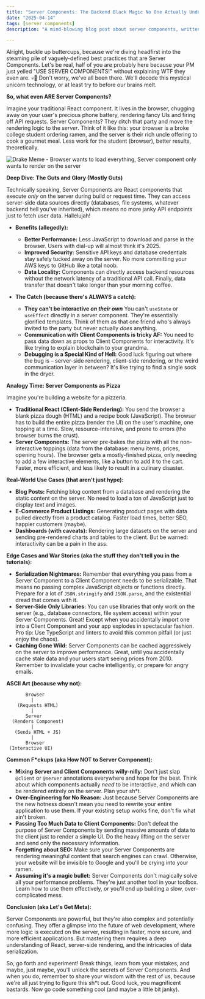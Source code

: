 ```yaml
---
title: "Server Components: The Backend Black Magic No One Actually Understands (But Pretends To)"
date: "2025-04-14"
tags: [server components]
description: "A mind-blowing blog post about server components, written for chaotic Gen Z engineers. Prepare for existential dread and a glimmer of understanding."

---
```


Alright, buckle up buttercups, because we're diving headfirst into the steaming pile of vaguely-defined best practices that are Server Components. Let's be real, half of you are probably here because your PM just yelled "USE SERVER COMPONENTS!" without explaining WTF they even are. 💀🙏 Don't worry, we've all been there. We'll decode this mystical unicorn technology, or at least try to before our brains melt.

**So, what even ARE Server Components?**

Imagine your traditional React component. It lives in the browser, chugging away on your user's precious phone battery, rendering fancy UIs and firing off API requests. Server Components? They ditch that party and move the rendering logic to the *server*. Think of it like this: your browser is a broke college student ordering ramen, and the server is their rich uncle offering to cook a gourmet meal. Less work for the student (browser), better results, theoretically.

![Drake Meme - Browser wants to load everything, Server component only wants to render on the server](https://i.imgflip.com/6j9y4w.jpg)

**Deep Dive: The Guts and Glory (Mostly Guts)**

Technically speaking, Server Components are React components that execute *only* on the server during build or request time. They can access server-side data sources directly (databases, file systems, whatever backend hell you've inherited), which means no more janky API endpoints just to fetch user data. Hallelujah!

*   **Benefits (allegedly):**

    *   **Better Performance:** Less JavaScript to download and parse in the browser. Users with dial-up will almost think it's 2025.
    *   **Improved Security:** Sensitive API keys and database credentials stay safely tucked away on the server. No more committing your AWS keys to GitHub like a total noob.
    *   **Data Locality:** Components can directly access backend resources without the network latency of a traditional API call. Finally, data transfer that doesn't take longer than your morning coffee.
*   **The Catch (because there's ALWAYS a catch):**

    *   **They can't be interactive *on their own*** You can't `useState` or `useEffect` directly in a server component. They're essentially glorified templates. Think of them as that one friend who's always invited to the party but never actually *does* anything.
    *   **Communication with Client Components is tricky AF:** You need to pass data down as props to Client Components for interactivity. It's like trying to explain blockchain to your grandma.
    *   **Debugging is a Special Kind of Hell:** Good luck figuring out where the bug is – server-side rendering, client-side rendering, or the weird communication layer in between? It's like trying to find a single sock in the dryer.

**Analogy Time: Server Components as Pizza**

Imagine you're building a website for a pizzeria.

*   **Traditional React (Client-Side Rendering):** You send the browser a blank pizza dough (HTML) and a recipe book (JavaScript). The browser has to build the entire pizza (render the UI) on the user's machine, one topping at a time. Slow, resource-intensive, and prone to errors (the browser burns the crust).
*   **Server Components:** The server pre-bakes the pizza with all the non-interactive toppings (data from the database: menu items, prices, opening hours). The browser gets a mostly-finished pizza, only needing to add a few interactive elements, like a button to add it to the cart. Faster, more efficient, and less likely to result in a culinary disaster.

**Real-World Use Cases (that aren't just hype):**

*   **Blog Posts:** Fetching blog content from a database and rendering the static content on the server. No need to load a ton of JavaScript just to display text and images.
*   **E-Commerce Product Listings:** Generating product pages with data pulled directly from a product catalog. Faster load times, better SEO, happier customers (maybe).
*   **Dashboards (with caveats):** Rendering large datasets on the server and sending pre-rendered charts and tables to the client. But be warned: interactivity can be a pain in the ass.

**Edge Cases and War Stories (aka the stuff they don't tell you in the tutorials):**

*   **Serialization Nightmares:** Remember that everything you pass from a Server Component to a Client Component needs to be serializable. That means no passing complex JavaScript objects or functions directly. Prepare for a lot of `JSON.stringify` and `JSON.parse`, and the existential dread that comes with it.
*   **Server-Side Only Libraries:** You can use libraries that only work on the server (e.g., database connectors, file system access) within your Server Components. Great! Except when you accidentally import one into a Client Component and your app explodes in spectacular fashion. Pro tip: Use TypeScript and linters to avoid this common pitfall (or just enjoy the chaos).
*   **Caching Gone Wild:** Server Components can be cached aggressively on the server to improve performance. Great, until you accidentally cache stale data and your users start seeing prices from 2010. Remember to invalidate your cache intelligently, or prepare for angry emails.

**ASCII Art (because why not):**

```
       Browser
         |
    (Requests HTML)
         |
       Server
  (Renders Component)
         |
   (Sends HTML + JS)
         |
       Browser
 (Interactive UI)
```

**Common F\*ckups (aka How NOT to Server Component):**

*   **Mixing Server and Client Components willy-nilly:** Don't just slap `@client` or `@server` annotations everywhere and hope for the best. Think about which components actually *need* to be interactive, and which can be rendered entirely on the server. Plan your sh*t.
*   **Over-Engineering for No Reason:** Just because Server Components are the new hotness doesn't mean you need to rewrite your entire application to use them. If your existing setup works fine, don't fix what ain't broken.
*   **Passing Too Much Data to Client Components:** Don't defeat the purpose of Server Components by sending massive amounts of data to the client just to render a simple UI. Do the heavy lifting on the server and send only the necessary information.
*   **Forgetting about SEO:** Make sure your Server Components are rendering meaningful content that search engines can crawl. Otherwise, your website will be invisible to Google and you'll be crying into your ramen.
*   **Assuming it's a magic bullet:** Server Components don't magically solve all your performance problems. They're just another tool in your toolbox. Learn how to use them effectively, or you'll end up building a slow, over-complicated mess.

**Conclusion (aka Let's Get Meta):**

Server Components are powerful, but they're also complex and potentially confusing. They offer a glimpse into the future of web development, where more logic is executed on the server, resulting in faster, more secure, and more efficient applications. But mastering them requires a deep understanding of React, server-side rendering, and the intricacies of data serialization.

So, go forth and experiment! Break things, learn from your mistakes, and maybe, just maybe, you'll unlock the secrets of Server Components. And when you do, remember to share your wisdom with the rest of us, because we're all just trying to figure this sh*t out. Good luck, you magnificent bastards. Now go code something cool (and maybe a little bit janky).
